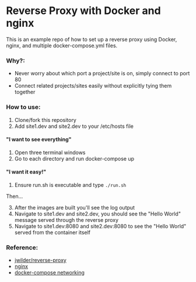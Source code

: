 # Reverse Proxy with Docker and nginx

This is an example repo of how to set up a reverse proxy using Docker, nginx, and multiple docker-compose.yml files. 

### Why?:  
* Never worry about which port a project/site is on, simply connect to port 80
* Connect related projects/sites easily without explicitly tying them together

### How to use:
1. Clone/fork this repository
2. Add site1.dev and site2.dev to your /etc/hosts file

#### "I want to see everything"
1. Open three terminal windows
2. Go to each directory and run docker-compose up
#### "I want it easy!"
1. Ensure run.sh is executable and type `./run.sh`

Then...  

3. After the images are built you'll see the log output
4. Navigate to site1.dev and site2.dev, you should see the "Hello World" message served through the reverse proxy
5. Navigate to site1.dev:8080 and site2.dev:8080 to see the "Hello World" served from the container itself

### Reference: 
* [jwilder/reverse-proxy](https://github.com/jwilder/nginx-proxy)
* [nginx](https://hub.docker.com/_/nginx/)
* [docker-compose networking](https://docs.docker.com/compose/networking/)
 
